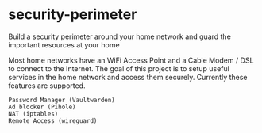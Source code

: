 # security-perimeter
Build a security perimeter around your home network and guard the important resources at your home

Most home networks have an WiFi Access Point and a Cable Modem / DSL to connect to the Internet. The goal of this project is to setup useful services in the home network and access them securely. Currently these features are supported.

    Password Manager (Vaultwarden)
    Ad blocker (Pihole)
    NAT (iptables)
    Remote Access (wireguard)
